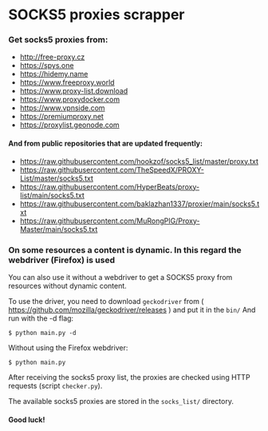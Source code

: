 # SOCKS5 proxies scrapper

### Get socks5 proxies from:
* http://free-proxy.cz
* https://spys.one
* https://hidemy.name
* https://www.freeproxy.world
* https://www.proxy-list.download
* https://www.proxydocker.com
* https://www.vpnside.com
* https://premiumproxy.net
* https://proxylist.geonode.com

#### Аnd from public repositories that are updated frequently:
* https://raw.githubusercontent.com/hookzof/socks5_list/master/proxy.txt
* https://raw.githubusercontent.com/TheSpeedX/PROXY-List/master/socks5.txt
* https://raw.githubusercontent.com/HyperBeats/proxy-list/main/socks5.txt
* https://raw.githubusercontent.com/baklazhan1337/proxier/main/socks5.txt
* https://raw.githubusercontent.com/MuRongPIG/Proxy-Master/main/socks5.txt

### On some resources a content is dynamic. In this regard the webdriver (Firefox) is used
You can also use it without a webdriver to get a SOCKS5 proxy from resources without dynamic content.

To use the driver, you need to download `geckodriver` from ( https://github.com/mozilla/geckodriver/releases ) and put it in the `bin/`
And run with the -d flag:
```commandline
$ python main.py -d
```

Without using the Firefox webdriver:
```commandline
$ python main.py
```

After receiving the socks5 proxy list, the proxies are checked using HTTP requests (script `checker.py`).

The available socks5 proxies are stored in the `socks_list/` directory.

#### Good luck!